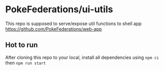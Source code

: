 # PokeFederations/ui-utils

This repo is supposed to serve/expose util functions to shell app https://github.com/PokeFederations/web-app

## Hot to run

After cloning this repo to your local, install all dependencies using `npm ci` then `npm run start`

